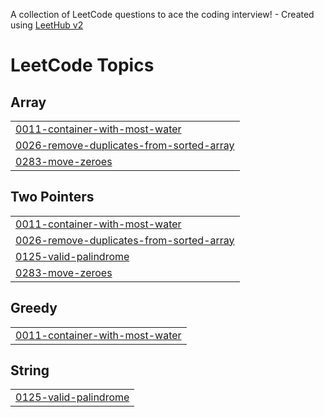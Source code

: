 A collection of LeetCode questions to ace the coding interview! - Created using [LeetHub v2](https://github.com/arunbhardwaj/LeetHub-2.0)
<!---LeetCode Topics Start-->
# LeetCode Topics
## Array
|  |
| ------- |
| [0011-container-with-most-water](https://github.com/Sudatta26/LeetCode-300-Problems-Solutions-Java/tree/master/0011-container-with-most-water) |
| [0026-remove-duplicates-from-sorted-array](https://github.com/Sudatta26/LeetCode-300-Problems-Solutions-Java/tree/master/0026-remove-duplicates-from-sorted-array) |
| [0283-move-zeroes](https://github.com/Sudatta26/LeetCode-300-Problems-Solutions-Java/tree/master/0283-move-zeroes) |
## Two Pointers
|  |
| ------- |
| [0011-container-with-most-water](https://github.com/Sudatta26/LeetCode-300-Problems-Solutions-Java/tree/master/0011-container-with-most-water) |
| [0026-remove-duplicates-from-sorted-array](https://github.com/Sudatta26/LeetCode-300-Problems-Solutions-Java/tree/master/0026-remove-duplicates-from-sorted-array) |
| [0125-valid-palindrome](https://github.com/Sudatta26/LeetCode-300-Problems-Solutions-Java/tree/master/0125-valid-palindrome) |
| [0283-move-zeroes](https://github.com/Sudatta26/LeetCode-300-Problems-Solutions-Java/tree/master/0283-move-zeroes) |
## Greedy
|  |
| ------- |
| [0011-container-with-most-water](https://github.com/Sudatta26/LeetCode-300-Problems-Solutions-Java/tree/master/0011-container-with-most-water) |
## String
|  |
| ------- |
| [0125-valid-palindrome](https://github.com/Sudatta26/LeetCode-300-Problems-Solutions-Java/tree/master/0125-valid-palindrome) |
<!---LeetCode Topics End-->